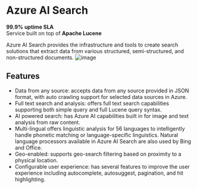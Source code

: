 # Azure AI Search
**99.9% uptime SLA**  
Service built on top of **Apache Lucene**  

Azure AI Search provides the infrastructure and tools to create search solutions that extract data from various structured, semi-structured, and non-structured documents.
![image](https://github.com/Glareone/OpenAI-and-ChatGPT-meet-.Net/assets/4239376/77d52141-5f4e-4996-9def-1e14051fa344)

## Features
* Data from any source: accepts data from any source provided in JSON format, with auto crawling support for selected data sources in Azure.
* Full text search and analysis: offers full text search capabilities supporting both simple query and full Lucene query syntax.
* AI powered search: has Azure AI capabilities built in for image and text analysis from raw content.
* Multi-lingual offers linguistic analysis for 56 languages to intelligently handle phonetic matching or language-specific linguistics. Natural language processors available in Azure AI Search are also used by Bing and Office.
* Geo-enabled: supports geo-search filtering based on proximity to a physical location.
* Configurable user experience: has several features to improve the user experience including autocomplete, autosuggest, pagination, and hit highlighting.
